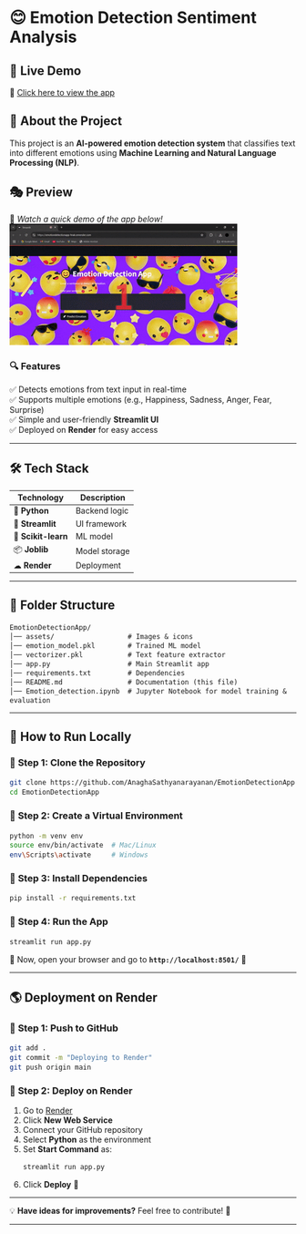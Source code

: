 
# 😊 Emotion Detection Sentiment Analysis  

## 🚀 Live Demo  
🔗 [Click here to view the app](https://emotiondetectionapp-hrak.onrender.com)  

## 📌 About the Project  
This project is an **AI-powered emotion detection system** that classifies text into different emotions using **Machine Learning and Natural Language Processing (NLP)**.  

## 🎭 Preview  
📌 *Watch a quick demo of the app below!*  
![Streaming GIF](https://github.com/AnaghaSathyanarayanan/EmotionDetectionApp/blob/main/assets/demo.gif)  

### 🔍 **Features**  
✅ Detects emotions from text input in real-time  
✅ Supports multiple emotions (e.g., Happiness, Sadness, Anger, Fear, Surprise)  
✅ Simple and user-friendly **Streamlit UI**  
✅ Deployed on **Render** for easy access  

---

## 🛠️ Tech Stack  

| Technology    | Description |
|--------------|------------|
| 🐍 **Python** | Backend logic |
| 🎨 **Streamlit** | UI framework |
| 🤖 **Scikit-learn** | ML model |
| 📦 **Joblib** | Model storage |
| ☁ **Render** | Deployment |

---

## 📂 Folder Structure  

```
EmotionDetectionApp/
│── assets/                  # Images & icons
│── emotion_model.pkl        # Trained ML model
│── vectorizer.pkl           # Text feature extractor
│── app.py                   # Main Streamlit app
│── requirements.txt         # Dependencies
│── README.md                # Documentation (this file)
│── Emotion_detection.ipynb  # Jupyter Notebook for model training & evaluation
```

---

## 🚀 How to Run Locally  

### 🔹 **Step 1: Clone the Repository**  
```bash
git clone https://github.com/AnaghaSathyanarayanan/EmotionDetectionApp
cd EmotionDetectionApp
```
  
### 🔹 **Step 2: Create a Virtual Environment**  
```bash
python -m venv env
source env/bin/activate  # Mac/Linux
env\Scripts\activate     # Windows
```
  
### 🔹 **Step 3: Install Dependencies**  
```bash
pip install -r requirements.txt
```
  
### 🔹 **Step 4: Run the App**  
```bash
streamlit run app.py
```
📌 Now, open your browser and go to **`http://localhost:8501/`** 🚀  

---

## 🌎 Deployment on Render  

### 🔹 **Step 1: Push to GitHub**  
```bash
git add .
git commit -m "Deploying to Render"
git push origin main
```

### 🔹 **Step 2: Deploy on Render**  
1. Go to [Render](https://render.com/)  
2. Click **New Web Service**  
3. Connect your GitHub repository  
4. Select **Python** as the environment  
5. Set **Start Command** as:  
   ```bash
   streamlit run app.py
   ```
6. Click **Deploy** 🎉  

---  

💡 **Have ideas for improvements?** Feel free to contribute! 🚀  

---
